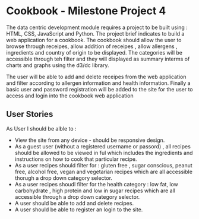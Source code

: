 # Cookbook - Milestone Project 4 
<p>The data centric development module requires a project to be built using : HTML, CSS, JavaScript and Python. The project brief indicates to build a web application for a cookbook. The cookbook should allow the user to browse through receipes, allow addition of receipes , allow allergens , ingredients and country of origin to be displayed. The categories will be accessible through teh filter and they will displayed as summary interms of charts and graphs using the d3/dc library.

The user will be able to add and delete receipes from the web application and filter according to allergen information and health information. Finally a basic user and password registration will be added to the site for the user to access and login into the cookbook web application</p>

## User Stories

As User I should be alble to :
<ul>
<li>  View the site from any device - should be responsive design. </li>
<li>  As a guest user (without a registered username or passord) , all recipes should be allowed to be viewed in ful which includes the ingredients and instructions on how to cook that particular recipe.</li>
<li>  As a user recipes should filter for : gluten free , sugar conscious, peanut free, alcohol free, vegan and vegetarian recipes which are all accessible thorugh a drop down category selector. </li>
<li> As a user recipes  shoudl filter for the health category : low fat, low carbohydrate , high protein and low in sugar recipes which are all accessible through a drop down category selector.</li>
<li>  A user should be able to add and delete recipes.</li>
<li> A user should be able to register an login to the site. </li>
</ul>
